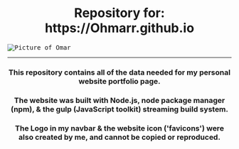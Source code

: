 <!--⇧⌘V-To Preview-->
<h1 align=center>Repository for: https://Ohmarr.github.io</h1>
<kbd>
<img id="profile-picture" src="https://github.com/Ohmarr/Ohmarr.github.io/blob/master/src/assets/SmallFace.jpg" alt="Picture of Omar">
</kbd>
<hr>

<h3 align=center> This repository contains all of the data needed for my personal website portfolio page.</h3>

<h3 align=center>The website was built with Node.js, node package manager (npm), & the gulp (JavaScript toolkit) streaming build system.  </h3>

<h3 align=center>The Logo in my navbar & the website icon ('favicons') were also created by me, and cannot be copied or reproduced.</h3>

